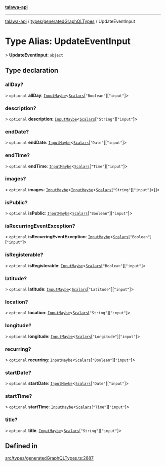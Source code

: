 [**talawa-api**](../../../README.md)

***

[talawa-api](../../../modules.md) / [types/generatedGraphQLTypes](../README.md) / UpdateEventInput

# Type Alias: UpdateEventInput

\> **UpdateEventInput**: `object`

## Type declaration

### allDay?

\> `optional` **allDay**: [`InputMaybe`](InputMaybe.md)\<[`Scalars`](Scalars.md)\[`"Boolean"`\]\[`"input"`\]\>

### description?

\> `optional` **description**: [`InputMaybe`](InputMaybe.md)\<[`Scalars`](Scalars.md)\[`"String"`\]\[`"input"`\]\>

### endDate?

\> `optional` **endDate**: [`InputMaybe`](InputMaybe.md)\<[`Scalars`](Scalars.md)\[`"Date"`\]\[`"input"`\]\>

### endTime?

\> `optional` **endTime**: [`InputMaybe`](InputMaybe.md)\<[`Scalars`](Scalars.md)\[`"Time"`\]\[`"input"`\]\>

### images?

\> `optional` **images**: [`InputMaybe`](InputMaybe.md)\<[`InputMaybe`](InputMaybe.md)\<[`Scalars`](Scalars.md)\[`"String"`\]\[`"input"`\]\>[]\>

### isPublic?

\> `optional` **isPublic**: [`InputMaybe`](InputMaybe.md)\<[`Scalars`](Scalars.md)\[`"Boolean"`\]\[`"input"`\]\>

### isRecurringEventException?

\> `optional` **isRecurringEventException**: [`InputMaybe`](InputMaybe.md)\<[`Scalars`](Scalars.md)\[`"Boolean"`\]\[`"input"`\]\>

### isRegisterable?

\> `optional` **isRegisterable**: [`InputMaybe`](InputMaybe.md)\<[`Scalars`](Scalars.md)\[`"Boolean"`\]\[`"input"`\]\>

### latitude?

\> `optional` **latitude**: [`InputMaybe`](InputMaybe.md)\<[`Scalars`](Scalars.md)\[`"Latitude"`\]\[`"input"`\]\>

### location?

\> `optional` **location**: [`InputMaybe`](InputMaybe.md)\<[`Scalars`](Scalars.md)\[`"String"`\]\[`"input"`\]\>

### longitude?

\> `optional` **longitude**: [`InputMaybe`](InputMaybe.md)\<[`Scalars`](Scalars.md)\[`"Longitude"`\]\[`"input"`\]\>

### recurring?

\> `optional` **recurring**: [`InputMaybe`](InputMaybe.md)\<[`Scalars`](Scalars.md)\[`"Boolean"`\]\[`"input"`\]\>

### startDate?

\> `optional` **startDate**: [`InputMaybe`](InputMaybe.md)\<[`Scalars`](Scalars.md)\[`"Date"`\]\[`"input"`\]\>

### startTime?

\> `optional` **startTime**: [`InputMaybe`](InputMaybe.md)\<[`Scalars`](Scalars.md)\[`"Time"`\]\[`"input"`\]\>

### title?

\> `optional` **title**: [`InputMaybe`](InputMaybe.md)\<[`Scalars`](Scalars.md)\[`"String"`\]\[`"input"`\]\>

## Defined in

[src/types/generatedGraphQLTypes.ts:2887](https://github.com/PalisadoesFoundation/talawa-api/blob/039b0f127fb8caa46d57186ab4b3bb27fe150903/src/types/generatedGraphQLTypes.ts#L2887)
